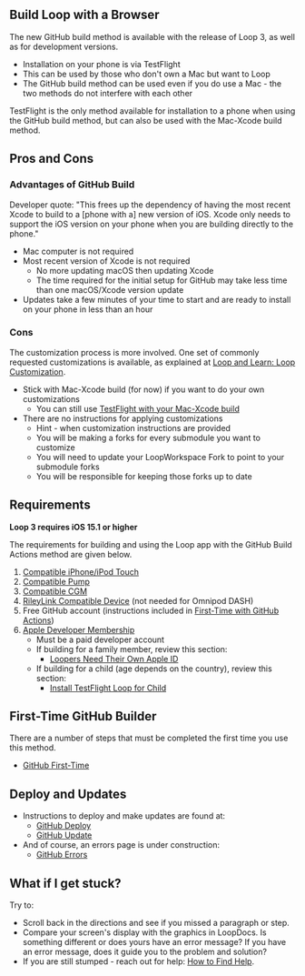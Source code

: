 ## Build Loop with a Browser

The new GitHub build method is available with the release of Loop 3, as well as for development versions.

* Installation on your phone is via TestFlight
* This can be used by those who don't own a Mac but want to Loop
* The GitHub build method can be used even if you do use a Mac - the two methods do not interfere with each other

TestFlight is the only method available for installation to a phone when using the GitHub build method, but can also be used with the Mac-Xcode build method.

## Pros and Cons

### Advantages of GitHub Build

Developer quote: "This frees up the dependency of having the most recent Xcode to build to a [phone with a] new version of iOS. Xcode only needs to support the iOS version on your phone when you are building directly to the phone."

* Mac computer is not required
* Most recent version of Xcode is not required
    * No more updating macOS then updating Xcode
    * The time required for the initial setup for GitHub may take less time than one macOS/Xcode version update
* Updates take a few minutes of your time to start and are ready to install on your phone in less than an hour

### Cons

The customization process is more involved. One set of commonly requested customizations is available, as explained at [Loop and Learn: Loop Customization](https://www.loopandlearn.org/github-lnl-patches).

* Stick with Mac-Xcode build (for now) if you want to do your own customizations
    * You can still use [TestFlight with your Mac-Xcode build](../build/testflight-xcode.md)
* There are no instructions for applying customizations
    * Hint - when customization instructions are provided
    * You will be making a forks for every submodule you want to customize
    * You will need to update your LoopWorkspace Fork to point to your submodule forks
    * You will be responsible for keeping those forks up to date

## Requirements

**Loop 3 requires iOS 15.1 or higher**

The requirements for building and using the Loop app with the GitHub Build Actions method are given below.

1. [Compatible iPhone/iPod Touch](../build/step2.md)
1. [Compatible Pump](../build/step3.md)
1. [Compatible CGM](../build/step4.md)
1. [RileyLink Compatible Device](../build/step5.md) (not needed for Omnipod DASH)
1. Free GitHub account (instructions included in [First-Time with GitHub Actions](../gh-actions/gh-first-time.md))
1. [Apple Developer Membership](../build/step6.md)
    * Must be a paid developer account
    * If building for a family member, review this section:
        * [Loopers Need Their Own Apple ID](../build/step6.md#loopers-need-their-own-apple-id)
    * If building for a child (age depends on the country), review this section:
        * [Install TestFlight Loop for Child](../gh-actions/gh-deploy.md#install-testflight-loop-for-child)

## First-Time GitHub Builder

There are a number of steps that must be completed the first time you use this method.

* [GitHub First-Time](../gh-actions/gh-first-time.md)

## Deploy and Updates

* Instructions to deploy and make updates are found at:
    * [GitHub Deploy](../gh-actions/gh-deploy.md)
    * [GitHub Update](../gh-actions/gh-update.md)
* And of course, an errors page is under construction:
    * [GitHub Errors](../gh-actions/gh-errors.md)

## What if I get stuck?

Try to:

* Scroll back in the directions and see if you missed a paragraph or step.
* Compare your screen's display with the graphics in LoopDocs. Is something different or does yours have an error message? If you have an error message, does it guide you to the problem and solution?
* If you are still stumped - reach out for help: [How to Find Help](../intro/loopdocs-how-to.md#how-to-find-help).

